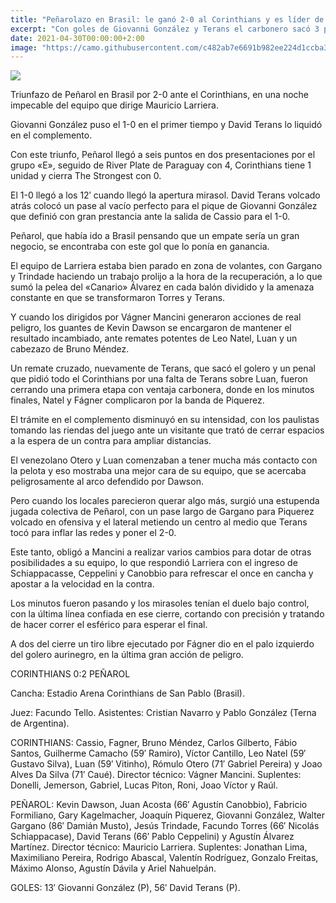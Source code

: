 ```yaml
---
title: "Peñarolazo en Brasil: le ganó 2-0 al Corinthians y es líder de su grupo"
excerpt: "Con goles de Giovanni González y Terans el carbonero sacó 3 puntos que lo dejan como líder con 5 puntos de ventaja sobre los brasileños."
date: 2021-04-30T00:00:00+2:00
image: "https://camo.githubusercontent.com/c482ab7e6691b982ee224d1ccba3bfa1ce29452b840fe961b48e62c90ffcc36c/68747470733a2f2f7777772e72657075626c6963612e636f6d2e75792f77702d636f6e74656e742f75706c6f6164732f323032312f30342f50656e61726f6c2d436f72696e7469616e732e6a7067"
---
```



<img src="https://camo.githubusercontent.com/c482ab7e6691b982ee224d1ccba3bfa1ce29452b840fe961b48e62c90ffcc36c/68747470733a2f2f7777772e72657075626c6963612e636f6d2e75792f77702d636f6e74656e742f75706c6f6164732f323032312f30342f50656e61726f6c2d436f72696e7469616e732e6a7067">


Triunfazo de Peñarol en Brasil por 2-0 ante el Corinthians, en una noche impecable del equipo que dirige Mauricio Larriera.


Giovanni González puso el 1-0 en el primer tiempo y David Terans lo liquidó en el complemento.


Con este triunfo, Peñarol llegó a seis puntos en dos presentaciones por el grupo «E», seguido de River Plate de Paraguay con 4, Corinthians tiene 1 unidad y cierra The Strongest con 0.


El 1-0 llegó a los 12′ cuando llegó la apertura mirasol. David Terans volcado atrás colocó un pase al vacío perfecto para el pique de Giovanni González que definió con gran prestancia ante la salida de Cassio para el 1-0.


Peñarol, que había ido a Brasil pensando que un empate sería un gran negocio, se encontraba con este gol que lo ponía en ganancia.


El equipo de Larriera estaba bien parado en zona de volantes, con Gargano y Trindade haciendo un trabajo prolijo a la hora de la recuperación, a lo que sumó la pelea del «Canario» Álvarez en cada balón dividido y la amenaza constante en que se transformaron Torres y Terans.


Y cuando los dirigidos por Vágner Mancini generaron acciones de real peligro, los guantes de Kevin Dawson se encargaron de mantener el resultado incambiado, ante remates potentes de Leo Natel, Luan y un cabezazo de Bruno Méndez.


Un remate cruzado, nuevamente de Terans, que sacó el golero y un penal que pidió todo el Corinthians por una falta de Terans sobre Luan, fueron cerrando una primera etapa con ventaja carbonera, donde en los minutos finales, Natel y Fágner complicaron por la banda de Piquerez.


El trámite en el complemento disminuyó en su intensidad, con los paulistas tomando las riendas del juego ante un visitante que trató de cerrar espacios a la espera de un contra para ampliar distancias.


El venezolano Otero y Luan comenzaban a tener mucha más contacto con la pelota y eso mostraba una mejor cara de su equipo, que se acercaba peligrosamente al arco defendido por Dawson.


Pero cuando los locales parecieron querar algo más, surgió una estupenda jugada colectiva de Peñarol, con un pase largo de Gargano para Piquerez volcado en ofensiva y el lateral metiendo un centro al medio que Terans tocó para inflar las redes y poner el 2-0.


Este tanto, obligó a Mancini a realizar varios cambios para dotar de otras posibilidades a su equipo, lo que respondió Larriera con el ingreso de Schiappacasse, Ceppelini y Canobbio para refrescar el once en cancha y apostar a la velocidad en la contra.


Los minutos fueron pasando y los mirasoles tenían el duelo bajo control, con la última línea confiada en ese cierre, cortando con precisión y tratando de hacer correr el esférico para esperar el final.


A dos del cierre un tiro libre ejecutado por Fágner dio en el palo izquierdo del golero aurinegro, en la última gran acción de peligro.


CORINTHIANS 0:2 PEÑAROL


Cancha: Estadio Arena Corinthians de San Pablo (Brasil).


Juez: Facundo Tello. Asistentes: Cristian Navarro y Pablo González (Terna de Argentina).


CORINTHIANS: Cassio, Fagner, Bruno Méndez, Carlos Gilberto, Fábio Santos, Guilherme Camacho (59′ Ramiro), Víctor Cantillo, Leo Natel (59′ Gustavo Silva), Luan (59′ Vitinho), Rómulo Otero (71′ Gabriel Pereira) y Joao Alves Da Silva (71′ Caué). Director técnico: Vágner Mancini. Suplentes: Donelli, Jemerson, Gabriel, Lucas Piton, Roni, Joao Víctor y Raúl.


PEÑAROL: Kevin Dawson, Juan Acosta (66′ Agustín Canobbio), Fabricio Formiliano, Gary Kagelmacher, Joaquín Piquerez, Giovanni González, Walter Gargano (86′ Damián Musto), Jesús Trindade, Facundo Torres (66′ Nicolás Schiappacase), David Terans (66′ Pablo Ceppelini) y Agustín Álvarez Martínez. Director técnico: Mauricio Larriera. Suplentes: Jonathan Lima, Maximiliano Pereira, Rodrigo Abascal, Valentín Rodríguez, Gonzalo Freitas, Máximo Alonso, Agustín Dávila y Ariel Nahuelpán.


GOLES: 13′ Giovanni González (P), 56′ David Terans (P).


